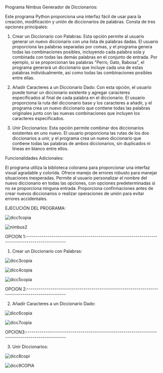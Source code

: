 Programa Nimbus Generador de Diccionarios:

Este programa Python proporciona una interfaz fácil de usar para la creación, modificación y unión de diccionarios de palabras. Consta de tres opciones principales:

1. Crear un Diccionario con Palabras:
Esta opción permite al usuario generar un nuevo diccionario con una lista de palabras dadas. El usuario proporciona las palabras separadas por comas, y el programa genera todas las combinaciones posibles, incluyendo cada palabra sola y combinada con todas las demás palabras en el conjunto de entrada. Por ejemplo, si se proporcionan las palabras "Perro, Gato, Babosa", el programa generará un diccionario que incluye cada una de estas palabras individualmente, así como todas las combinaciones posibles entre ellas.

2. Añadir Caracteres a un Diccionario Dado:
Con esta opción, el usuario puede tomar un diccionario existente y agregar caracteres especificados al final de cada palabra en el diccionario. El usuario proporciona la ruta del diccionario base y los caracteres a añadir, y el programa crea un nuevo diccionario que contiene todas las palabras originales junto con las nuevas combinaciones que incluyen los caracteres especificados.

3. Unir Diccionarios:
Esta opción permite combinar dos diccionarios existentes en uno nuevo. El usuario proporciona las rutas de los dos diccionarios a unir, y el programa crea un nuevo diccionario que contiene todas las palabras de ambos diccionarios, sin duplicados ni líneas en blanco entre ellos.

Funcionalidades Adicionales:

El programa utiliza la biblioteca colorama para proporcionar una interfaz visual agradable y colorida.
Ofrece manejo de errores robusto para manejar situaciones inesperadas.
Permite al usuario personalizar el nombre del nuevo diccionario en todas las opciones, con opciones predeterminadas si no se proporciona ninguna entrada.
Proporciona confirmaciones antes de crear nuevos diccionarios o realizar operaciones de unión para evitar errores accidentales.



EJECUCIÓN DEL PROGRAMA:

![dicc1copia](https://github.com/C4sp3r2222/nimbus-dictionary-generator/assets/55068123/1cfd94a8-559e-4ff6-a318-81b7c1747773)

![nimbus2](https://github.com/C4sp3r2222/nimbus-dictionary-generator/assets/55068123/baef5f2d-4756-43a2-aa12-68d4f3fee261)



OPCION 1:--------------------------------------------------------------------------------------------------

1. Crear un Diccionario con Palabras:

![dicc3copia](https://github.com/C4sp3r2222/nimbus-dictionary-generator/assets/55068123/13e147b5-82d5-4a14-a788-7ff9b9b8da5f)

![dicc4copia](https://github.com/C4sp3r2222/nimbus-dictionary-generator/assets/55068123/b4b47135-fcb7-4e75-ba4d-f781a16c3e94)

![dicc5copia](https://github.com/C4sp3r2222/nimbus-dictionary-generator/assets/55068123/e3040919-f84b-4779-8ee8-9a7b1ff24da4)




OPCION 2:--------------------------------------------------------------------------------------------------

2. Añadir Caracteres a un Diccionario Dado:

![dicc6copia](https://github.com/C4sp3r2222/nimbus-dictionary-generator/assets/55068123/d2ac2b4e-afda-439a-87a1-7f33bd127ae2)

![dicc7copia](https://github.com/C4sp3r2222/nimbus-dictionary-generator/assets/55068123/137aafe1-bfd4-4d2d-9263-a683708c1dba)




OPCION3:--------------------------------------------------------------------------------------------------

3. Unir Diccionarios:


![dicc8copi](https://github.com/C4sp3r2222/nimbus-dictionary-generator/assets/55068123/aa9bd788-952b-442e-9b73-d2d825002d74)

![dicc9COPIA](https://github.com/C4sp3r2222/nimbus-dictionary-generator/assets/55068123/9e193af1-6244-4d52-bfdb-6000854b9a17)


